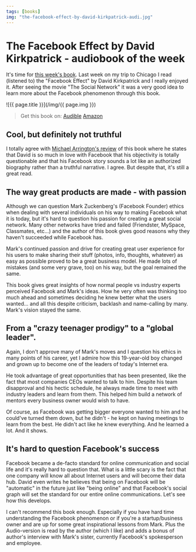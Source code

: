 ```yaml
---
tags: [books]
img: "the-facebook-effect-by-david-kirkpatrick-audi.jpg"
---
```


# The Facebook Effect by David Kirkpatrick - audiobook of the week


It's time for [this week's book](/books). Last week on my trip to Chicago I read (listened to) the "Facebook Effect" by David Kirkpatrick and I really enjoyed it. After seeing the movie "The Social Network" it was a very good idea to learn more about the Facebook phenomenon through this book.

<!--More-->

![{{ page.title }}](/img/{{ page.img }})

> Get this book on: [Audible](https://www.audible.com/pd/B003POLGDI?tag=sliwinski-20) [Amazon](https://www.amazon.com/dp/1439102120?tag=sliwinski-20)

## Cool, but definitely not truthful

I totally agree with [Michael Arrington's review](http://techcrunch.com/2010/06/24/kirkpatrick-facebook-effect/) of this book where he states that David is so much in love with Facebook that his objectivity is totally questionable and that his Facebook story sounds a lot like an authorized biography rather than a truthful narrative. I agree. But despite that, it's still a great read.

## The way great products are made - with passion

Although we can question Mark Zuckenberg's (Facebook Founder) ethics when dealing with several individuals on his way to making Facebook what it is today, but it's hard to question his passion for creating a great social network. Many other networks have tried and failed (Friendster, MySpace, Classmates, etc...) and the author of this book gives good reasons why they haven't succeeded while Facebook has.

Mark's continued passion and drive for creating great user experience for his users to make sharing their stuff (photos, info, thoughts, whatever) as easy as possible proved to be a great business model. He made lots of mistakes (and some very grave, too) on his way, but the goal remained the same.

This book gives great insights of how normal people vs industry experts perceived Facebook and Mark's ideas. How he very often was thinking too much ahead and sometimes deciding he knew better what the users wanted... and all this despite criticism, backlash and name-calling by many. Mark's vision stayed the same.

## From a "crazy teenager prodigy" to a "global leader".

Again, I don't approve many of Mark's moves and I question his ethics in many points of his career, yet I admire how this 19-year-old boy changed and grown up to become one of the leaders of today's Internet era. 

He took advantage of great opportunities that has been presented, like the fact that most companies CEOs wanted to talk to him. Despite his team disapproval and his hectic schedule, he always made time to meet with industry leaders and learn from them. This helped him build a network of mentors every business owner would wish to have.

Of course, as Facebook was getting bigger everyone wanted to him and he could've turned them down, but he didn't - he kept on having meetings to learn from the best. He didn't act like he knew everything. And he learned a lot. And it shows.

## It's hard to question Facebook's success

Facebook became a de-facto standard for online communication and social life and it's really hard to question that. What is a little scary is the fact that one company will know all about Internet users and will become their data hub. David even writes he believes that being on Facebook will be "automatic" in the future just like "being online" and that Facebook's social graph will set the standard for our entire online communications. Let's see how this develops.

I can't recommend this book enough. Especially if you have hard time understanding the Facebook phenomenon or if you're a startup/business owner and are up for some great inspirational lessons from Mark. Plus the Audio-version is read by the author (which I like) and adds a bonus of author's interview with Mark's sister, currently Facebook's spokesperson and employee.



[n]: https://michael.gratis/nozbe